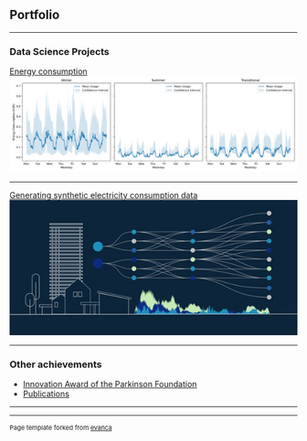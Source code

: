 ## Portfolio

---

### Data Science Projects 

[Energy consumption](/project_energy)
<img src="images/typical_weeks_ex2.jpg?raw=true"/>

---
[Generating synthetic electricity consumption data](/SylasKI)
<img src="images/SylasKI_logo.jpg?raw=true"/>

---

### Other achievements
- [Innovation Award of the Parkinson Foundation](https://parkinsonstiftung.de/innovationspreis/)
- [Publications](https://pubmed.ncbi.nlm.nih.gov/?term=Annekatrin+K%C3%B6nig&sort=fauth&sort_order=asc)

---




---
<p style="font-size:11px">Page template forked from <a href="https://github.com/evanca/quick-portfolio">evanca</a></p>
<!-- Remove above link if you don't want to attibute -->
